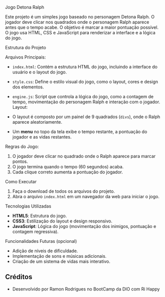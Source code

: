 Jogo Detona Ralph

Este projeto é um simples jogo baseado no personagem Detona Ralph. O jogador deve clicar nos quadrados onde o personagem Ralph aparece antes que o tempo acabe. O objetivo é marcar a maior pontuação possível. O jogo usa HTML, CSS e JavaScript para renderizar a interface e a lógica do jogo.

Estrutura do Projeto

Arquivos Principais:

- `index.html`: Contém a estrutura HTML do jogo, incluindo a interface do usuário e o layout do jogo.
- `style.css`: Define o estilo visual do jogo, como o layout, cores e design dos elementos.
- `engine.js`: Script que controla a lógica do jogo, como a contagem de tempo, movimentação do personagem Ralph e interação com o jogador.
Layout:

- O layout é composto por um painel de 9 quadrados (`divs`), onde o Ralph aparece aleatoriamente.
- Um **menu** no topo da tela exibe o tempo restante, a pontuação do jogador e as vidas restantes.

Regras do Jogo:

1. O jogador deve clicar no quadrado onde o Ralph aparece para marcar pontos.
2. O jogo termina quando o tempo (60 segundos) acaba.
3. Cada clique correto aumenta a pontuação do jogador.

Como Executar

1. Faça o download de todos os arquivos do projeto.
2. Abra o arquivo `index.html` em um navegador da web para iniciar o jogo.

Tecnologias Utilizadas

- **HTML5**: Estrutura do jogo.
- **CSS3**: Estilização do layout e design responsivo.
- **JavaScript**: Lógica do jogo (movimentação dos inimigos, pontuação e contagem regressiva).

Funcionalidades Futuras (opcional)

- Adição de níveis de dificuldade.
- Implementação de sons e músicas adicionais.
- Criação de um sistema de vidas mais interativo.

## Créditos

- Desenvolvido por Ramon Rodrigues no BootCamp da DIO com Ri Happy
